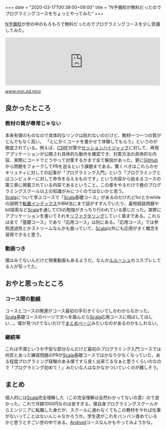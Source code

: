 +++
date = "2020-03-17T00:39:00+09:00"
title = "N予備校が無料だったのでプログラミングコースをちょっとやってみた"
+++

<body>
<p><a class="keyword" href="http://d.hatena.ne.jp/keyword/N%CD%BD%C8%F7%B9%BB">N予備校</a>が世の中のもろもろで無料だったのでプログラミングコースを少し受講してみた。</p>

<p><iframe src="https://hatenablog-parts.com/embed?url=https%3A%2F%2Fwww.nnn.ed.nico%2F" title="参考書を買う前に　予備校に行く前に| N予備校" class="embed-card embed-webcard" scrolling="no" frameborder="0" style="display: block; width: 100%; height: 155px; max-width: 500px; margin: 10px 0px;"></iframe><cite class="hatena-citation"><a href="https://www.nnn.ed.nico/">www.nnn.ed.nico</a></cite></p>

<h2>良かったところ</h2>

<h3>教材の質が尋常じゃない</h3>

<p>本来有償のものなので具体的なリンクは貼れないのだけど、教材一つ一つの質がとんでもなく高い。
「とにかくコードを書かせて体験してもらう」というのが徹底されている。例えば、<a class="keyword" href="http://d.hatena.ne.jp/keyword/CSRF">CSRF</a>対策や<a class="keyword" href="http://d.hatena.ne.jp/keyword/%A5%BB%A5%C3%A5%B7%A5%E7%A5%F3%A5%CF%A5%A4%A5%B8%A5%E3%A5%C3%A5%AF">セッションハイジャック</a>に対して、再現アプリケーションが公開され具体的な動作を確認でき、対策方法の具体的な内容、実際にコードでどうやって対策するかまで全て解説があった。更に<a class="keyword" href="http://d.hatena.ne.jp/keyword/GitHub">GitHub</a>から問題をフォークしてPRを送るという課題まである。驚くべきはこれらのセキリュティに対しての記事が「プログラミング入門」という「プログラミングとはコンピュターに対して命令を与えるものです」という内容から始まるコースの第三章に掲載されている内容であるということ。この章をやるだけで巷のプログラミングスクール以上の知識がみにつくのではないかと思う。<br>
<a class="keyword" href="http://d.hatena.ne.jp/keyword/Scala">Scala</a>について学ぶコースで「<a class="keyword" href="http://d.hatena.ne.jp/keyword/Scala">Scala</a>基礎コース」があるのだけれどforとかwhileの説明で<a class="keyword" href="http://d.hatena.ne.jp/keyword/%C5%BE%C3%D6%A5%A4%A5%F3%A5%C7%A5%C3%A5%AF%A5%B9">転置インデックス</a>やBM法にまで話がすすんでいたり、最短経路問題やbit探索など<a class="keyword" href="http://d.hatena.ne.jp/keyword/Scala">Scala</a>を通してCSの勉強がきっちり行われている感じだった。実際にアプリケーションを書いてそれを<a class="keyword" href="http://d.hatena.ne.jp/keyword/%A5%EA%A5%D5%A5%A1%A5%AF%A5%BF%A5%EA%A5%F3%A5%B0">リファクタリング</a>していく章まである。これらは全て「基礎コース」であり「応用コース」は別にある。「応用コース」では参照透過性とかストリームなんかも扱っていて、<a class="keyword" href="http://d.hatena.ne.jp/keyword/Scala">Scala</a>以外にも応用がきく概念を習得できると思う。</p>

<h3>動画つき</h3>

<p>僕はみてないんだけど授業動画もあるようだ。なんか<a class="keyword" href="http://d.hatena.ne.jp/keyword/%A5%EB%A5%EB%A1%BC%A5%B7%A5%E5">ルルーシュ</a>のコスプレしてる人が写ってた。</p>

<h2>おやと思ったところ</h2>

<h3>コース間の<a class="keyword" href="http://d.hatena.ne.jp/keyword/%C6%B0%C0%FE">動線</a>
</h3>

<p>コースとコースの関連がコース最初の手引きぐらいでしかわからなかった。<a class="keyword" href="http://d.hatena.ne.jp/keyword/Scala">Scala</a>基礎コースのページで次へを踏んだら<a class="keyword" href="http://d.hatena.ne.jp/keyword/Scala">Scala</a>応用コースに飛ばしてほしい…。僕が見つけてないだけで<a class="keyword" href="http://d.hatena.ne.jp/keyword/%A4%DE%A4%C8%A4%E1%A5%DA%A1%BC%A5%B8">まとめページ</a>みたいなのがあるのかもしれない。</p>

<h3>継続率</h3>

<p>これは不満というか不安な部分なんだけど最初のプログラミング入門コースでは何百とあった練習問題のPRが<a class="keyword" href="http://d.hatena.ne.jp/keyword/Scala">Scala</a>基礎コースではかなり少なくなっていた。ある程度プログラミング経験のある僕ですら良く出来てるなぁと思うくらいのなので「プログラミング初めて！」みたいな人はなかなかついていくのが難しそう。</p>

<h2>まとめ</h2>

<p>個人的には<a class="keyword" href="http://d.hatena.ne.jp/keyword/Scala">Scala</a>完全理解した（この完全理解は全然わかってないの意）ので良かった。これで月額1000円なのは安すぎる。僕自身プログラミングスクールからエンジニアに転職した身だが、スクールに通わなくてもこの教材をやれば仕事がないってことはないんじゃなかろうか。学生達がこれをバンバン進めているかと思うとすごい世の中である。<a class="keyword" href="http://d.hatena.ne.jp/keyword/Android">Android</a>コースなんかもやってみようかな。</p>
</body>
